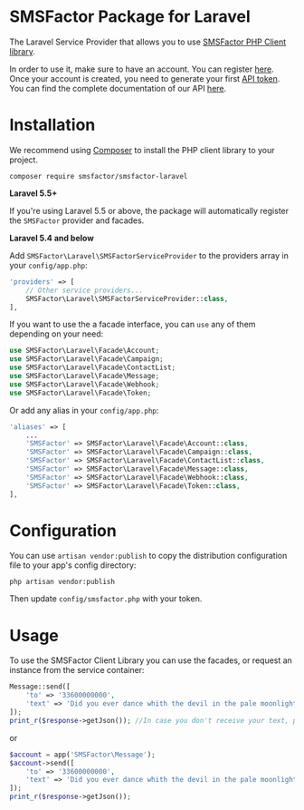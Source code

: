 # SMSFactor Package for Laravel

The Laravel Service Provider that allows you to use [SMSFactor PHP Client library](https://github.com/smsfactor/smsfactor-php-sdk).

In order to use it, make sure to have an account. You can register [here](https://www.smsfactor.com/en/registration/?utm_source=github&utm_campaign=Inscription&spid=17146). Once your account is created, you need to generate your first [API token](https://dev.smsfactor.com/en/api/sms/token/create-token).
You can find the complete documentation of our API [here](https://dev.smsfactor.com/).

# Installation

We recommend using [Composer](https://getcomposer.org/) to install the PHP client library to your project.

    composer require smsfactor/smsfactor-laravel

**Laravel 5.5+**

If you're using Laravel 5.5 or above, the package will automatically register the ```SMSFactor``` provider and facades.

**Laravel 5.4 and below**

Add ```SMSFactor\Laravel\SMSFactorServiceProvider``` to the providers array in your ```config/app.php```:
```php
'providers' => [
    // Other service providers...
    SMSFactor\Laravel\SMSFactorServiceProvider::class,
],
```

If you want to use the a facade interface, you can ```use``` any of them depending on your need:

```php
use SMSFactor\Laravel\Facade\Account;
use SMSFactor\Laravel\Facade\Campaign;
use SMSFactor\Laravel\Facade\ContactList;
use SMSFactor\Laravel\Facade\Message;
use SMSFactor\Laravel\Facade\Webhook;
use SMSFactor\Laravel\Facade\Token;
```

Or add any alias in your ```config/app.php```:

```php
'aliases' => [
    ...
    'SMSFactor' => SMSFactor\Laravel\Facade\Account::class,
    'SMSFactor' => SMSFactor\Laravel\Facade\Campaign::class,
    'SMSFactor' => SMSFactor\Laravel\Facade\ContactList::class,
    'SMSFactor' => SMSFactor\Laravel\Facade\Message::class,
    'SMSFactor' => SMSFactor\Laravel\Facade\Webhook::class,
    'SMSFactor' => SMSFactor\Laravel\Facade\Token::class,
],
```

# Configuration

You can use ```artisan vendor:publish``` to copy the distribution configuration file to your app's config directory:
```
php artisan vendor:publish
```

Then update ```config/smsfactor.php``` with your token.

# Usage

To use the SMSFactor Client Library you can use the facades, or request an instance from the service container:

```php
Message::send([
	'to' => '33600000000',
	'text' => 'Did you ever dance whith the devil in the pale moonlight ?'
]);
print_r($response->getJson()); //In case you don't receive your text, printing the API response might be useful
```

or 

```php
$account = app('SMSFactor\Message');
$account->send([
	'to' => '33600000000',
	'text' => 'Did you ever dance whith the devil in the pale moonlight ?'
]);
print_r($response->getJson());
```